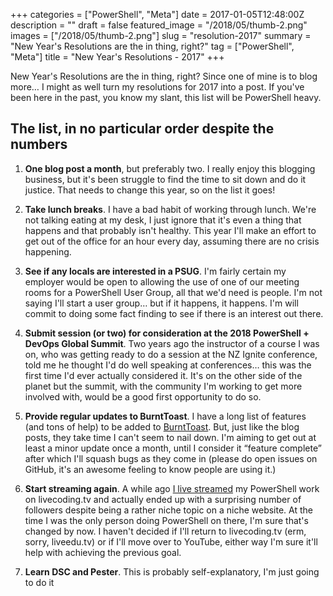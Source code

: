 +++
categories = ["PowerShell", "Meta"]
date = 2017-01-05T12:48:00Z
description = ""
draft = false
featured_image = "/2018/05/thumb-2.png"
images = ["/2018/05/thumb-2.png"]
slug = "resolution-2017"
summary = "New Year's Resolutions are the in thing, right?"
tag = ["PowerShell", "Meta"]
title = "New Year's Resolutions - 2017"
+++


New Year's Resolutions are the in thing, right? Since one of mine is to blog more… I might as well turn my resolutions for 2017 into a post. If you've been here in the past, you know my slant, this list will be PowerShell heavy.

## The list, in no particular order despite the numbers

1.  **One blog post a month**, but preferably two. I really enjoy this blogging business, but it's been struggle to find the time to sit down and do it justice. That needs to change this year, so on the list it goes!

2.  **Take lunch breaks**. I have a bad habit of working through lunch. We're not talking eating at my desk, I just ignore that it's even a thing that happens and that probably isn't healthy. This year I'll make an effort to get out of the office for an hour every day, assuming there are no crisis happening.

3.  **See if any locals are interested in a PSUG**. I'm fairly certain my employer would be open to allowing the use of one of our meeting rooms for a PowerShell User Group, all that we'd need is people. I'm not saying I'll start a user group… but if it happens, it happens. I'm will commit to doing some fact finding to see if there is an interest out there.

4.  **Submit session (or two) for consideration at the 2018 PowerShell + DevOps Global Summit**. Two years ago the instructor of a course I was on, who was getting ready to do a session at the NZ Ignite conference, told me he thought I'd do well speaking at conferences… this was the first time I'd ever actually considered it. It's on the other side of the planet but the summit, with the community I'm working to get more involved with, would be a good first opportunity to do so.

5.  **Provide regular updates to BurntToast**. I have a long list of features (and tons of help) to be added to [BurntToast](https://github.com/Windos/BurntToast). But, just like the blog posts, they take time I can't seem to nail down. I'm aiming to get out at least a minor update once a month, until I consider it “feature complete” after which I'll squash bugs as they come in (please do open issues on GitHub, it's an awesome feeling to know people are using it.)

6.  **Start streaming again**. A while ago [I live streamed](https://www.livecoding.tv/windos/) my PowerShell work on livecoding.tv and actually ended up with a surprising number of followers despite being a rather niche topic on a niche website. At the time I was the only person doing PowerShell on there, I'm sure that's changed by now. I haven't decided if I'll return to livecoding.tv (erm, sorry, liveedu.tv) or if I'll move over to YouTube, either way I'm sure it'll help with achieving the previous goal.

7.  **Learn DSC and Pester**. This is probably self-explanatory, I'm just going to do it



